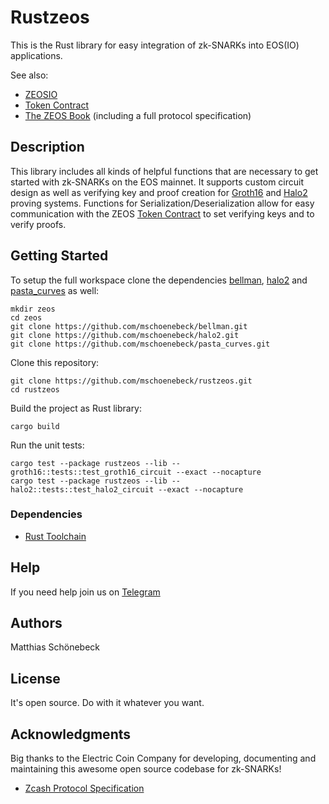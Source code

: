 # Rustzeos

This is the Rust library for easy integration of zk-SNARKs into EOS(IO) applications.

See also:
- [ZEOSIO](https://github.com/mschoenebeck/zeosio/)
- [Token Contract](https://github.com/mschoenebeck/thezeostoken/)
- [The ZEOS Book](https://mschoenebeck.github.io/zeos-orchard/) (including a full protocol specification)

## Description
This library includes all kinds of helpful functions that are necessary to get started with zk-SNARKs on the EOS mainnet. It supports custom circuit design as well as verifying key and proof creation for [Groth16](https://electriccoin.co/blog/bellman-zksnarks-in-rust/) and [Halo2](https://zcash.github.io/halo2/index.html) proving systems. Functions for Serialization/Deserialization allow for easy communication with the ZEOS [Token Contract](https://github.com/mschoenebeck/thezeostoken/) to set verifying keys and to verify proofs.

## Getting Started

To setup the full workspace clone the dependencies [bellman](https://github.com/mschoenebeck/bellman), [halo2](https://github.com/mschoenebeck/halo2) and [pasta_curves](https://github.com/mschoenebeck/pasta_curves) as well:

```
mkdir zeos
cd zeos
git clone https://github.com/mschoenebeck/bellman.git
git clone https://github.com/mschoenebeck/halo2.git
git clone https://github.com/mschoenebeck/pasta_curves.git
```

Clone this repository:

```
git clone https://github.com/mschoenebeck/rustzeos.git
cd rustzeos
```

Build the project as Rust library:

```
cargo build
```

Run the unit tests:

```
cargo test --package rustzeos --lib -- groth16::tests::test_groth16_circuit --exact --nocapture
cargo test --package rustzeos --lib -- halo2::tests::test_halo2_circuit --exact --nocapture
```

### Dependencies

- [Rust Toolchain](https://www.rust-lang.org/tools/install)

## Help
If you need help join us on [Telegram](https://t.me/ZeosOnEos)

## Authors

Matthias Schönebeck

## License

It's open source. Do with it whatever you want.

## Acknowledgments

Big thanks to the Electric Coin Company for developing, documenting and maintaining this awesome open source codebase for zk-SNARKs!

* [Zcash Protocol Specification](https://zips.z.cash/protocol/protocol.pdf)